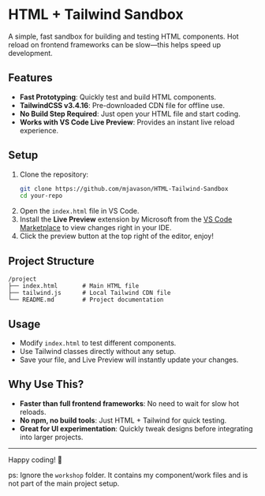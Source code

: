 # HTML + Tailwind Sandbox

A simple, fast sandbox for building and testing HTML components. Hot reload on frontend frameworks can be slow—this helps speed up development.

## Features

- **Fast Prototyping**: Quickly test and build HTML components.
- **TailwindCSS v3.4.16**: Pre-downloaded CDN file for offline use.
- **No Build Step Required**: Just open your HTML file and start coding.
- **Works with VS Code Live Preview**: Provides an instant live reload experience.

## Setup

1. Clone the repository:
   ```sh
   git clone https://github.com/mjavason/HTML-Tailwind-Sandbox
   cd your-repo
   ```
2. Open the `index.html` file in VS Code.
3. Install the **Live Preview** extension by Microsoft from the [VS Code Marketplace](https://marketplace.visualstudio.com/items?itemName=ms-vscode.live-server) to view changes right in your IDE.
4. Click the preview button at the top right of the editor, enjoy!

## Project Structure

```
/project
├── index.html       # Main HTML file
├── tailwind.js      # Local Tailwind CDN file
└── README.md        # Project documentation
```

## Usage

- Modify `index.html` to test different components.
- Use Tailwind classes directly without any setup.
- Save your file, and Live Preview will instantly update your changes.

## Why Use This?

- **Faster than full frontend frameworks**: No need to wait for slow hot reloads.
- **No npm, no build tools**: Just HTML + Tailwind for quick testing.
- **Great for UI experimentation**: Quickly tweak designs before integrating into larger projects.

---

Happy coding! 🚀

ps: Ignore the `workshop` folder. It contains my component/work files and is not part of the main project setup.
